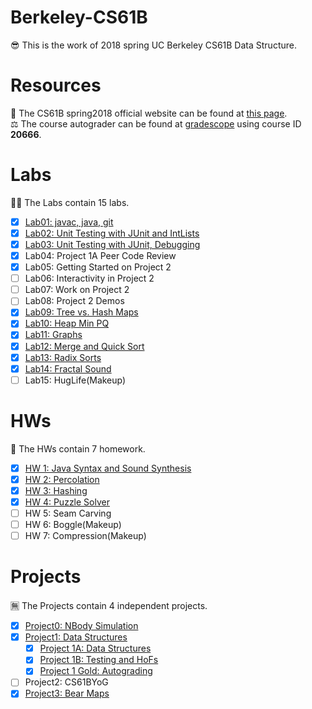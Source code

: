 # Berkeley-CS61B
😎 This is the work of 2018 spring UC Berkeley CS61B Data Structure.  

# Resources
📖 The CS61B spring2018 official website can be found at [this page](https://sp18.datastructur.es/).  
⚖ The course autograder can be found at [gradescope](https://www.gradescope.com/) using course ID **20666**.  

# Labs
🐱‍👓 The Labs contain 15 labs.

- [x] [Lab01: javac, java, git](https://github.com/GreyPreacher/Berkeley-CS61B/tree/main/lab1)
- [x] [Lab02: Unit Testing with JUnit and IntLists](https://github.com/GreyPreacher/Berkeley-CS61B/tree/main/lab1)
- [x] [Lab03: Unit Testing with JUnit, Debugging](https://sp18.datastructur.es/materials/lab/lab3/lab3)
- [x] Lab04: Project 1A Peer Code Review
- [x] Lab05: Getting Started on Project 2
- [ ] Lab06: Interactivity in Project 2
- [ ] Lab07: Work on Project 2
- [ ] Lab08: Project 2 Demos
- [x] [Lab09: Tree vs. Hash Maps](https://github.com/GreyPreacher/Berkeley-CS61B/tree/main/lab9)
- [x] [Lab10: Heap Min PQ](https://github.com/GreyPreacher/Berkeley-CS61B/tree/main/lab10)
- [x] [Lab11: Graphs](https://github.com/GreyPreacher/Berkeley-CS61B/tree/main/lab11)
- [x] [Lab12: Merge and Quick Sort](https://github.com/GreyPreacher/Berkeley-CS61B/tree/main/lab12)
- [x] [Lab13: Radix Sorts](https://github.com/GreyPreacher/Berkeley-CS61B/tree/main/lab13)
- [x] [Lab14: Fractal Sound](https://github.com/GreyPreacher/Berkeley-CS61B/tree/main/lab14)
- [ ] Lab15: HugLife(Makeup)

# HWs
🎫 The HWs contain 7 homework. 
- [x] [HW 1: Java Syntax and Sound Synthesis](https://github.com/GreyPreacher/Berkeley-CS61B/tree/main/hw1)
- [x] [HW 2: Percolation](https://github.com/GreyPreacher/Berkeley-CS61B/tree/main/hw2)
- [x] [HW 3: Hashing](https://github.com/GreyPreacher/Berkeley-CS61B/tree/main/hw3)
- [x] [HW 4: Puzzle Solver](https://github.com/GreyPreacher/Berkeley-CS61B/tree/main/hw4)
- [ ] HW 5: Seam Carving
- [ ] HW 6: Boggle(Makeup)
- [ ] HW 7: Compression(Makeup)

# Projects
🈚 The Projects contain 4 independent projects.
- [x] [Project0: NBody Simulation](https://github.com/GreyPreacher/Berkeley-CS61B/tree/main/proj0)
- [x] [Project1: Data Structures](https://github.com/GreyPreacher/Berkeley-CS61B/tree/main/proj1a)
  - [x] [Project 1A: Data Structures](https://github.com/GreyPreacher/Berkeley-CS61B/tree/main/proj1a)
  - [x] [Project 1B: Testing and HoFs](https://github.com/GreyPreacher/Berkeley-CS61B/tree/main/proj1b)
  - [x] [Project 1 Gold: Autograding](https://github.com/GreyPreacher/Berkeley-CS61B/tree/main/proj1gold)
- [ ] Project2: CS61BYoG
- [x] [Project3: Bear Maps](https://github.com/GreyPreacher/Berkeley-CS61B/tree/main/proj3)
